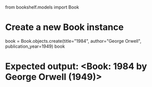 from bookshelf.models import Book

# Create a new Book instance
book = Book.objects.create(title="1984", author="George Orwell", publication_year=1949)
book
# Expected output: <Book: 1984 by George Orwell (1949)>

